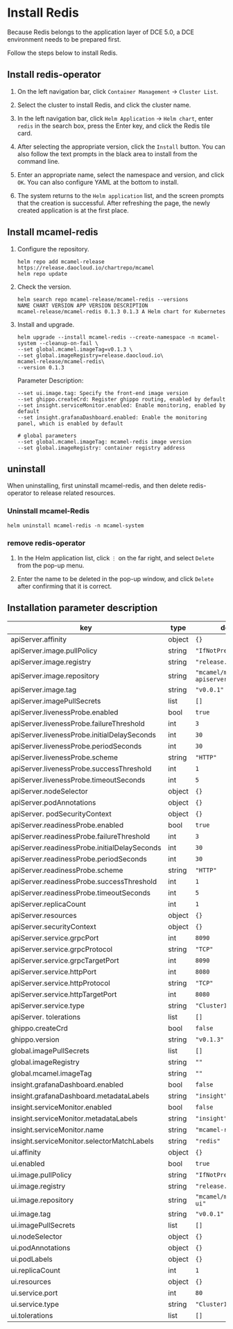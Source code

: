 # Install Redis

Because Redis belongs to the application layer of DCE 5.0, a DCE environment needs to be prepared first.

Follow the steps below to install Redis.

## Install redis-operator

1. On the left navigation bar, click `Container Management` -> `Cluster List`.

    

2. Select the cluster to install Redis, and click the cluster name.

    

3. In the left navigation bar, click `Helm Application` -> `Helm chart`, enter `redis` in the search box, press the Enter key, and click the Redis tile card.

    

4. After selecting the appropriate version, click the `Install` button. You can also follow the text prompts in the black area to install from the command line.

    

5. Enter an appropriate name, select the namespace and version, and click `OK`. You can also configure YAML at the bottom to install.

    

6. The system returns to the `Helm application` list, and the screen prompts that the creation is successful. After refreshing the page, the newly created application is at the first place.

    

## Install mcamel-redis

1. Configure the repository.

    ```shell
    helm repo add mcamel-release https://release.daocloud.io/chartrepo/mcamel
    helm repo update
    ```

2. Check the version.

    ```shell
    helm search repo mcamel-release/mcamel-redis --versions
    NAME CHART VERSION APP VERSION DESCRIPTION
    mcamel-release/mcamel-redis 0.1.3 0.1.3 A Helm chart for Kubernetes
    ```

3. Install and upgrade.

    ```shell
    helm upgrade --install mcamel-redis --create-namespace -n mcamel-system --cleanup-on-fail \
    --set global.mcamel.imageTag=v0.1.3 \
    --set global.imageRegistry=release.daocloud.io\
    mcamel-release/mcamel-redis\
    --version 0.1.3
    ```

    Parameter Description:

    ```shell
    --set ui.image.tag: Specify the front-end image version
    --set ghippo.createCrd: Register ghippo routing, enabled by default
    --set insight.serviceMonitor.enabled: Enable monitoring, enabled by default
    --set insight.grafanaDashboard.enabled: Enable the monitoring panel, which is enabled by default

    # global parameters
    --set global.mcamel.imageTag: mcamel-redis image version
    --set global.imageRegistry: container registry address
    ```

## uninstall

When uninstalling, first uninstall mcamel-redis, and then delete redis-operator to release related resources.

### Uninstall mcamel-Redis

```shell
helm uninstall mcamel-redis -n mcamel-system
```

### remove redis-operator

1. In the Helm application list, click `⋮` on the far right, and select `Delete` from the pop-up menu.

    

2. Enter the name to be deleted in the pop-up window, and click `Delete` after confirming that it is correct.

    

## Installation parameter description

| key | type | default | description |
|-----|------|---------|-------------|
| apiServer.affinity | object | `{}` | |
| apiServer.image.pullPolicy | string | `"IfNotPresent"` | |
| apiServer.image.registry | string | `"release.daocloud.io"` | |
| apiServer.image.repository | string | `"mcamel/mcamel-redis-apiserver"` | |
| apiServer.image.tag | string | `"v0.0.1"` | |
| apiServer.imagePullSecrets | list | `[]` | |
| apiServer.livenessProbe.enabled | bool | `true` | |
| apiServer.livenessProbe.failureThreshold | int | `3` | |
| apiServer.livenessProbe.initialDelaySeconds | int | `30` | |
| apiServer.livenessProbe.periodSeconds | int | `30` | |
| apiServer.livenessProbe.scheme | string | `"HTTP"` | |
| apiServer.livenessProbe.successThreshold | int | `1` | |
| apiServer.livenessProbe.timeoutSeconds | int | `5` | |
| apiServer.nodeSelector | object | `{}` | |
| apiServer.podAnnotations | object | `{}` | |
| apiServer. podSecurityContext | object | `{}` | |
| apiServer.readinessProbe.enabled | bool | `true` | |
| apiServer.readinessProbe.failureThreshold | int | `3` | |
| apiServer.readinessProbe.initialDelaySeconds | int | `30` | |
| apiServer.readinessProbe.periodSeconds | int | `30` | |
| apiServer.readinessProbe.scheme | string | `"HTTP"` | |
| apiServer.readinessProbe.successThreshold | int | `1` | |
| apiServer.readinessProbe.timeoutSeconds | int | `5` | |
| apiServer.replicaCount | int | `1` | |
| apiServer.resources | object | `{}` | |
| apiServer.securityContext | object | `{}` | |
| apiServer.service.grpcPort | int | `8090` | |
| apiServer.service.grpcProtocol | string | `"TCP"` | |
| apiServer.service.grpcTargetPort | int | `8090` | |
| apiServer.service.httpPort | int | `8080` | |
| apiServer.service.httpProtocol | string | `"TCP"` | |
| apiServer.service.httpTargetPort | int | `8080` | |
| apiServer.service.type | string | `"ClusterIP"` | |
| apiServer. tolerations | list | `[]` | |
| ghippo.createCrd | bool | `false` | |
| ghippo.version | string | `"v0.1.3"` | |
| global.imagePullSecrets | list | `[]` | |
| global.imageRegistry | string | `""` | |
| global.mcamel.imageTag | string | `""` | |
| insight.grafanaDashboard.enabled | bool | `false` | |
| insight.grafanaDashboard.metadataLabels | string | `"insight"` | |
| insight.serviceMonitor.enabled | bool | `false` | |
| insight.serviceMonitor.metadataLabels | string | `"insight"` | |
| insight.serviceMonitor.name | string | `"mcamel-redis"` | |
| insight.serviceMonitor.selectorMatchLabels | string | `"redis"` | |
| ui.affinity | object | `{}` | |
| ui.enabled | bool | `true` | |
| ui.image.pullPolicy | string | `"IfNotPresent"` | |
| ui.image.registry | string | `"release.daocloud.io"` | |
| ui.image.repository | string | `"mcamel/mcamel-redis-ui"` | |
| ui.image.tag | string | `"v0.0.1"` | |
| ui.imagePullSecrets | list | `[]` | |
| ui.nodeSelector | object | `{}` | |
| ui.podAnnotations | object | `{}` | |
| ui.podLabels | object | `{}` | |
| ui.replicaCount | int | `1` | |
| ui.resources | object | `{}` | |
| ui.service.port | int | `80` | |
| ui.service.type | string | `"ClusterIP"` | |
| ui.tolerations | list | `[]` | |